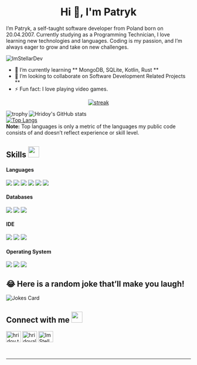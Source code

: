   <h1 align="center">Hi 👋, I'm Patryk</h1>
<p>I’m Patryk, a self-taught software developer from Poland born on 20.04.2007. Currently studying as a Programming Technician, I love learning new technologies and languages. Coding is my passion, and I’m always eager to grow and take on new challenges.</p>
<p align="left"> <img src="https://komarev.com/ghpvc/?username=ImStellarDev" alt="ImStellarDev"> </p>
<ul>
<li>🌱 I’m currently learning ** MongoDB, SQLite, Kotlin, Rust **</li>
<li>👯 I’m looking to collaborate on Software Development Related Projects **</li>
<li>⚡ Fun fact: I love playing video games.</li>
</ul>
<p align="center">
    <a href="https://github.com/ImStellarDev/github-readme-streak-stats">
        <img title="🔥 Get streak stats for your profile at git.io/streak-stats" alt="streak" src="https://github-readme-streak-stats.herokuapp.com/?user=ImStellarDev&amp;theme=black-ice&amp;hide_border=true&amp;stroke=0000&amp;background=060A0CD0">
    </a>
</p>
<p><img src="https://github-profile-trophy.vercel.app/?username=ImStellarDev&amp;row=1&amp;no-bg=true" alt="trophy">
<img src="https://github-readme-stats.vercel.app/api?username=ImStellarDev&amp;show_icons=true&amp;count_private=true&amp;theme=great-gatsby" alt="Hridoy's GitHub stats"> <br>
<a href="https://github.com/ImStellarDev"><img src="https://github-readme-stats.vercel.app/api/top-langs/?username=ImStellarDev&amp;theme=great-gatsby&amp;layout=compact" alt="Top Langs"></a>
<br>
<b>Note:</b> Top languages is only a metric of the languages my public code consists of and doesn’t reflect experience or skill level.</p>
<h2 id="skills">Skills <img src="https://media.giphy.com/media/iY8CRBdQXODJSCERIr/giphy.gif" width="30px">&nbsp;</h2>
<h4> Languages </h4>
<span> 
  <img src="https://img.shields.io/badge/HTML5-E34F26?style=for-the-badge&amp;logo=html5&amp;logoColor=white">
  <img src="https://img.shields.io/badge/CSS3-1572B6?style=for-the-badge&amp;logo=css3&amp;logoColor=white">
  <img src="https://img.shields.io/badge/JavaScript-F7DF1E?style=for-the-badge&amp;logo=javascript&amp;logoColor=black">
  <img src="https://img.shields.io/badge/Java-ED8B00?style=for-the-badge&amp;logo=java&amp;logoColor=white">
  <img src="https://img.shields.io/badge/Kotlin-ED8B00?style=for-the-badge&amp;logo=java&amp;logoColor=white">
  <img src="https://img.shields.io/badge/C++-00599C?style=for-the-badge&amp;logo=c&amp;logoColor=white">
</span>
<h4> Databases </h4>
<span>
  <img src="https://img.shields.io/badge/MySQL-00000F?style=for-the-badge&amp;logo=mysql&amp;logoColor=white">
  <img src="https://img.shields.io/badge/SQLite-07405E?style=for-the-badge&amp;logo=sqlite&amp;logoColor=white">
  <img src="https://img.shields.io/badge/MongoDB-4EA94B?style=for-the-badge&amp;logo=mongodb&amp;logoColor=white">
</span>
<h4> IDE </h4>
<span>
<img src="https://img.shields.io/badge/IntelliJ-IDEA-3DDC84?style=for-the-badge&amp;logo=android-studio&amp;logoColor=white">
<img src="https://img.shields.io/badge/sublime_text-%23575757.svg?&amp;style=for-the-badge&amp;logo=sublime-text&amp;logoColor=important">
<img src="https://img.shields.io/badge/Visual_Studio_Code-0078D4?style=for-the-badge&amp;logo=visual%20studio%20code&amp;logoColor=white">
<h4> Operating System </h4>
<span>
  <img src="https://img.shields.io/badge/Linux-FCC624?style=for-the-badge&amp;logo=linux&amp;logoColor=black">
  <img src="https://img.shields.io/badge/Ubuntu-E95420?style=for-the-badge&amp;logo=ubuntu&amp;logoColor=white">
  <img src="https://img.shields.io/badge/Windows-0078D6?style=for-the-badge&amp;logo=windows&amp;logoColor=white">
</span>
<h2 id="-here-is-a-random-joke-thatll-make-you-laugh">😂 Here is a random joke that’ll make you laugh!</h2>
<p><img src="https://readme-jokes.vercel.app/api" alt="Jokes Card"></p>
<h2 id="connect-with-me">Connect with me <img src="https://media.giphy.com/media/iY8CRBdQXODJSCERIr/giphy.gif" width="30px"></h2>
<p><a href="https://fb.com/hridoy.the.hazard10" target="blank"><img align="center" src="https://raw.githubusercontent.com/rahuldkjain/github-profile-readme-generator/master/src/images/icons/Social/facebook.svg" alt="hridoy.the.hazard10" height="30" width="40"></a>
<a href="https://instagram.com/hridoyalhazard" target="blank"><img align="center" src="https://raw.githubusercontent.com/rahuldkjain/github-profile-readme-generator/master/src/images/icons/Social/instagram.svg" alt="hridoyalhazard" height="30" width="40"></a>
<a href="https://github.com/ImStellarDev" target="blank"><img align="center" src="https://raw.githubusercontent.com/rahuldkjain/github-profile-readme-generator/master/src/images/icons/Social/github.svg" alt="ImStellarDev" height="30" width="40"></a></p>
<br>
<hr>
